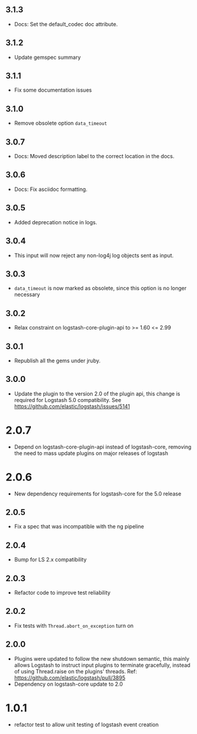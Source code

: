 ## 3.1.3
  - Docs: Set the default_codec doc attribute.

## 3.1.2
  - Update gemspec summary

## 3.1.1
  - Fix some documentation issues

## 3.1.0
  - Remove obsolete option `data_timeout`

## 3.0.7
  - Docs: Moved description label to the correct location in the docs.
  
## 3.0.6
  - Docs: Fix asciidoc formatting.

## 3.0.5
  - Added deprecation notice in logs.

## 3.0.4
  - This input will now reject any non-log4j log objects sent as input.

## 3.0.3
  - `data_timeout` is now marked as obsolete, since this option is no longer necessary

## 3.0.2
  - Relax constraint on logstash-core-plugin-api to >= 1.60 <= 2.99

## 3.0.1
  - Republish all the gems under jruby.

## 3.0.0
  - Update the plugin to the version 2.0 of the plugin api, this change is required for Logstash 5.0 compatibility. See https://github.com/elastic/logstash/issues/5141

# 2.0.7
  - Depend on logstash-core-plugin-api instead of logstash-core, removing the need to mass update plugins on major releases of logstash

# 2.0.6
  - New dependency requirements for logstash-core for the 5.0 release

## 2.0.5
 - Fix a spec that was incompatible with the ng pipeline

## 2.0.4
 - Bump for LS 2.x compatibility

## 2.0.3
 - Refactor code to improve test reliability

## 2.0.2
 - Fix tests with `Thread.abort_on_exception` turn on

## 2.0.0
 - Plugins were updated to follow the new shutdown semantic, this mainly allows Logstash to instruct input plugins to terminate gracefully, 
   instead of using Thread.raise on the plugins' threads. Ref: https://github.com/elastic/logstash/pull/3895
 - Dependency on logstash-core update to 2.0

# 1.0.1
  - refactor test to allow unit testing of logstash event creation
